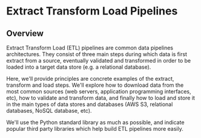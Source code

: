 # Extract Transform Load Pipelines

## Overview

Extract Transform Load (ETL) pipelines are common data pipelines architectures.
They consist of three main steps during which data is first extract from a
source, eventually validated and transformed in order to be loaded into a
target data store (e.g. a relational database).

Here, we'll provide principles are concrete examples of the extract, transform
and load steps. We'll explore how to download data from the most common sources
(web servers, application programming interfaces, etc), how to validate and
transform data, and finally how to load and store it in the main types of data
stores and databases (AWS S3, relational databases, NoSQL database, etc).

We'll use the Python standard library as much as possible, and indicate popular
third party libraries which help build ETL pipelines more easily.
